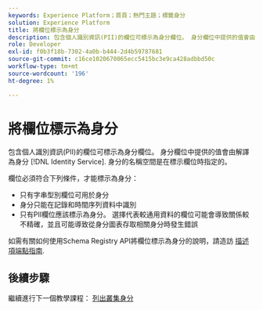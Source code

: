 ```yaml
---
keywords: Experience Platform；首頁；熱門主題；標籤身分
solution: Experience Platform
title: 將欄位標示為身分
description: 包含個人識別資訊(PII)的欄位可標示為身分欄位。 身分欄位中提供的值會由Identity Service解譯為身分。 身分的名稱空間是在標示欄位時指定的。
role: Developer
exl-id: f0b3f18b-7302-4a0b-b444-2d4b59787681
source-git-commit: c16ce1020670065ecc5415bc3e9ca428adbbd50c
workflow-type: tm+mt
source-wordcount: '196'
ht-degree: 1%

---
```


# 將欄位標示為身分

包含個人識別資訊(PII)的欄位可標示為身分欄位。 身分欄位中提供的值會由解譯為身分 [!DNL Identity Service]. 身分的名稱空間是在標示欄位時指定的。

欄位必須符合下列條件，才能標示為身分：

- 只有字串型別欄位可用於身分
- 身分只能在記錄和時間序列資料中識別
- 只有PII欄位應該標示為身分。 選擇代表較通用資料的欄位可能會導致關係較不精確，並且可能導致從身分圖表存取相關身分時發生錯誤

如需有關如何使用Schema Registry API將欄位標示為身分的說明，請造訪 [描述項端點指南](../../xdm/api/descriptors.md#create).

## 後續步驟

繼續進行下一個教學課程： [列出叢集身分](./list-cluster-identites.md)
